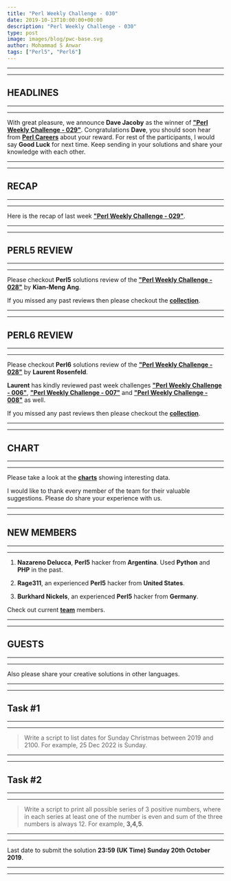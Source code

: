 ```yaml
---
title: "Perl Weekly Challenge - 030"
date: 2019-10-13T10:00:00+00:00
description: "Perl Weekly Challenge - 030"
type: post
image: images/blog/pwc-base.svg
author: Mohammad S Anwar
tags: ["Perl5", "Perl6"]
---
```

***
***

## HEADLINES

***
***

With great pleasure, we announce **Dave Jacoby** as the winner of [**"Perl Weekly Challenge - 029"**](/blog/perl-weekly-challenge-029). Congratulations **Dave**, you should soon hear from **[Perl Careers](https://perl.careers/)** about your reward. For rest of the participants, I would say **Good Luck** for next time. Keep sending in your solutions and share your knowledge with each other.

***
***

## RECAP

***
***

Here is the recap of last week [**"Perl Weekly Challenge - 029"**](/blog/recap-challenge-029).

***
***

## PERL5 REVIEW

***
***

Please checkout **Perl5** solutions review of the [**"Perl Weekly Challenge - 028"**](/blog/review-challenge-028) by **Kian-Meng Ang**.

If you missed any past reviews then please checkout the [**collection**](/p5-reviews).

***
***

## PERL6 REVIEW

***
***

Please checkout **Perl6** solutions review of the [**"Perl Weekly Challenge - 028"**](/blog/p6-review-challenge-028) by **Laurent Rosenfeld**.

**Laurent** has kindly reviewed past week challenges [**"Perl Weekly Challenge - 006"**](/blog/p6-review-challenge-006), [**"Perl Weekly Challenge - 007"**](/blog/p6-review-challenge-007) and [**"Perl Weekly Challenge - 008"**](/blog/p6-review-challenge-008) as well.

If you missed any past reviews then please checkout the [**collection**](/p6-reviews).

***
***

## CHART

***
***

Please take a look at the [**charts**](/chart) showing interesting data.

I would like to thank every member of the team for their valuable suggestions. Please do share your experience with us.

***
***

## NEW MEMBERS

***
***

1) **Nazareno Delucca**, **Perl5** hacker from **Argentina**. Used **Python** and **PHP** in the past.

2) **Rage311**, an experienced **Perl5** hacker from **United States**.

3) **Burkhard Nickels**, an experienced **Perl5** hacker from **Germany**.

Check out current [**team**](/team) members.

***
***

## GUESTS

***
***

Also please share your creative solutions in other languages.

***
***

## Task #1

***
***

> Write a script to list dates for Sunday Christmas between 2019 and 2100. For example, 25 Dec 2022 is Sunday.

***
***

## Task #2

***
***

> Write a script to print all possible series of 3 positive numbers, where in each series at least one of the number is even and sum of the three numbers is always 12. For example, **3,4,5**.

***
***

Last date to submit the solution **23:59 (UK Time) Sunday 20th October 2019**.

***
***
